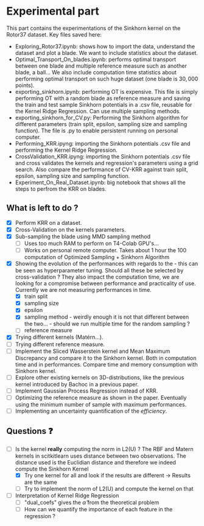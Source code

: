 # Experimental part

This part contains the experimentations of the Sinkhorn kernel on the Rotor37 dataset.
Key files saved here:
- Exploring_Rotor37.ipynb: shows how to import the data, understand the dataset and plot a blade. We want to include statistics about the dataset.
- Optimal_Transport_On_blades.ipynb: performs optimal transport between one blade and multiple reference measure such as another blade, a ball... We also include computation time statistics about performing optimal transport on such huge dataset (one blade is $30,000$ points).
- exporting_sinkhorn.ipynb: performing OT is expensive. This file is simply performing OT with a random blade as reference measure and saving the train and test sample Sinkhorn potentials in a .csv file, reusable for the Kernel Ridge Regression. Can use multiple sampling methods.
- exporting_sinkhorn_for_CV.py: Performing the Sinkhorn algorithm for different parameters (train split, epsilon, sampling size and sampling function). The file is .py to enable persistent running on personal computer.
- Performing_KRR.ipyng: importing the Sinkhorn potentials .csv file and performing the Kernel Ridge Regression.
- CrossValidation_KRR.ipyng: importing the Sinkhorn potentials .csv file and cross validates the kernels and regression's parameters using a grid search. Also compare the performance of CV-KRR against train split, epsilon, sampling size and sampling function.
- Experiment_On_Real_Dataset.ipynb: big notebook that shows all the steps to perfrom the KRR on blades.

## What is left to do ?
- [x] Perform KRR on a dataset.
- [x] Cross-Validation on the kernels parameters.
- [x] Sub-sampling the blade using MMD sampling method
  - [ ] Uses too much RAM to perform on T4-Colab GPU's...
  - [ ] Works on personal remote computer. Takes about 1 hour the 100 computation of Optimized Sampling + Sinkhorn Algorithm
- [x] Showing the evolution of the performances with regards to the - this can be seen as hyperparameter tuning. Should all these be selected by cross-validation ? They also impact the computation time, we are looking for a compromise between performance and practicality of use. Currently we are not measuring performances in time.
  - [x] train split
  - [x] sampling size
  - [x] epsilon
  - [x] sampling method - weirdly enough it is not that different between the two... - should we run multiple time for the random sampling ?
  - [ ] reference measure
- [x] Trying different kernels (Matérn...).
- [ ] Trying different reference measure.
- [ ] Implement the Sliced Wasserstein kernel and Mean Maximum Discrepancy and compare it to the Sinkhorn kernel. Both in computation time and in performances. Compare time and memory consumption with Sinkhorn kernel.
- [ ] Explore other existing kernels on 3D-distributions, like the previous kernel introduced by Bachoc in a previous paper.
- [ ] Implement Gaussian Process Regression instead of KRR.
- [ ] Optimizing the reference measure as shown in the paper. Eventually using the minimum number of sample with maximum performances.
- [ ] Implementing an uncertainty quantification of the *efficiency*.

## Questions ❓
- [ ] Is the kernel **really** computing the norm in L2(U) ? The RBF and Matern kernels in scitkitlearn uses distance between two observations. The distance used is the Euclidian distance and therefore we indeed compute the Sinkhorn Kernel
  - [x] Try one kernel for all and look if the results are different -> Results are the same
  - [ ] Try to implement the norm of L2(U) and compute the kernel on that
- [ ] Interpretation of Kernel Ridge Regression
  - [ ] "dual_coefs" gives the $\hat{\alpha}$ from the theoretical problem
  - [ ] How can we quantify the importance of each feature in the regression ?
